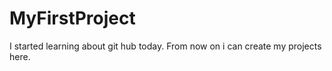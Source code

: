 # MyFirstProject
I started learning about git hub today.
From now on i can create my projects here.
